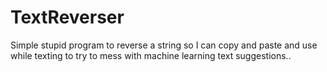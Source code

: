 # TextReverser
Simple stupid program to reverse a string so I can copy and paste and use while texting to try to mess with machine learning text suggestions..
